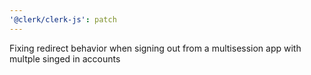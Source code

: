 ```yaml
---
'@clerk/clerk-js': patch
---
```


Fixing redirect behavior when signing out from a multisession app with multple singed in accounts
